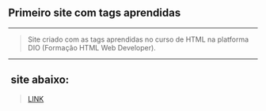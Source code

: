## Primeiro site com tags aprendidas

---

> Site criado com as tags aprendidas no curso de HTML na platforma DIO (Formação HTML Web Developer).

---

##  site abaixo:

> [LINK]()
